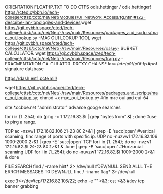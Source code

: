 ORIENTATION
FLOAT-IP.TXT TO DO CTFS 
odie.hettinger / odie.hettinger!
https://cted.cybbh.io/tech-college/cttsb/cctc/net/Net/Modules/01_Network_Access/fg.html#122-describe-lan-topologies-and-devices
wget https://git.cybbh.space/cted/tech-college/cttsb/cctc/net/Net/-/raw/main/Resources/packages_and_scripts/mac_oui_lookup.py -MAC OUI LOOKUP TOOL
wget https://git.cybbh.space/cted/tech-college/cttsb/cctc/net/Net/-/raw/main/Resources/cal.py- SUBNET CALCULATOR.
wget https://git.cybbh.space/cted/tech-college/cttsb/cctc/net/Net/-/raw/main/Resources/frag.py -FRAGMENTATION CALCULATOR.
PROXY CHAINS*
less /etc/p0f/p0f.fp #pof signature database

https://dash.ent1.pcte.mil/


wget https://git.cybbh.space/cted/tech-college/cttsb/cctc/net/Net/-/raw/main/Resources/packages_and_scripts/mac_oui_lookup.py; chmod +x mac_oui_lookup.py #fin mac oui and eui-64


site:*.ccboe.net "administrator" advance google searches

for i in {1..254}; do (ping -c 1 172.16.82.$i | grep "bytes from" &) ; done #use to ping a range.

TCP
nc -nzvw1 172.16.82.106 21-23 80 2>&1 | grep -E 'succ|open'  #vertical scanning, find range of ports with specific ip. 
UDP
nc -nuzvw1 172.16.82.106 1000-2000 2>&1 | grep -E 'succ|open'
TCP
for i in {1..254}; do nc -nvzw1 172.16.82.$i 20-23 80 2>&1 & done | grep -E 'succ|open' #Horizontal scanning
UDP
for i in {1..254}; do nc -nuvzw1 172.16.82.$i 1000-2000 2>&1 & done

FILE SEARCH
find / -name hint* 2> /dev/null #DEV/NULL SEND ALLL THE ERROR MESSAGES TO DEV/NULL
find / -iname flag* 2> /dev/null

exec 3<>/dev/tcp/172.16.82.106/22; echo -e "" >&3; cat <&3 #dev tcp banner grabbing







